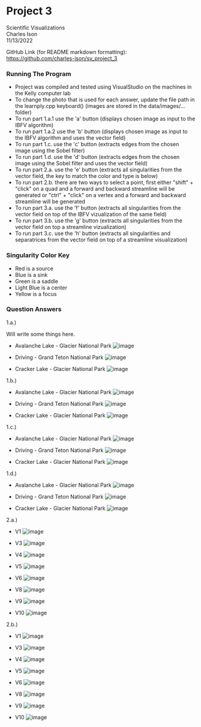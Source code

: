 # Project 3
Scientific Visualizations  
Charles Ison  
11/13/2022

GitHub Link (for README markdown formatting): https://github.com/charles-ison/sv_project_3

### Running The Program
* Project was compiled and tested using VisualStudio on the machines in the Kelly computer lab  
* To change the photo that is used for each answer, update the file path in the learnply.cpp keyboard() (images are stored in the data/images/... folder)
* To run part 1.a.1 use the 'a' button (displays chosen image as input to the IBFV algorithm)
* To run part 1.a.2 use the 'b' button (displays chosen image as input to the IBFV algorithm and uses the vector field)
* To run part 1.c. use the 'c' button (extracts edges from the chosen image using the Sobel filter)
* To run part 1.d. use the 'd' button (extracts edges from the chosen image using the Sobel filter and uses the vector field)
* To run part 2.a. use the 'e' button (extracts all singularities from the vector field, the key to match the color and type is below)
* To run part 2.b. there are two ways to select a point, first either "shift" + "click" on a quad and a forward and backward streamline will be generated or "ctrl" + "click" on a vertex and a forward and backward streamline will be generated
* To run part 3.a. use the 'f' button (extracts all singularities from the vector field on top of the IBFV vizualization of the same field)
* To run part 3.b. use the 'g' button (extracts all singularities from the vector field on top a streamline vizualization)
* To run part 3.c. use the 'h' button (extracts all singularities and separatrices from the vector field on top of a streamline visualization)

### Singularity Color Key
* Red is a source
* Blue is a sink
* Green is a saddle
* Light Blue is a center
* Yellow is a focus

### Question Answers

1.a.)

Will write some things here.

* Avalanche Lake - Glacier National Park
![image](mountains1_part1a.png)

* Driving - Grand Teton National Park
![image](mountains2_part1a.png)

* Cracker Lake - Glacier National Park
![image](mountains3_part1a.png)

1.b.)

* Avalanche Lake - Glacier National Park
![image](mountains1_part1b.png)

* Driving - Grand Teton National Park
![image](mountains2_part1b.png)

* Cracker Lake - Glacier National Park
![image](mountains3_part1b.png)

1.c.)

* Avalanche Lake - Glacier National Park
![image](mountains1_part1c.png)

* Driving - Grand Teton National Park
![image](mountains2_part1c.png)

* Cracker Lake - Glacier National Park
![image](mountains3_part1c.png)

1.d.)

* Avalanche Lake - Glacier National Park
![image](mountains1_part1d.png)

* Driving - Grand Teton National Park
![image](mountains2_part1d.png)

* Cracker Lake - Glacier National Park
![image](mountains3_part1d.png)

2.a.)

* V1
![image](v1_2a.png)

* V3
![image](v3_2a.png)

* V4
![image](v4_2a.png)

* V5
![image](v5_2a.png)

* V6
![image](v6_2a.png)

* V8
![image](v8_2a.png)

* V9
![image](v9_2a.png)

* V10
![image](v10_2a.png)

2.b.)

* V1
![image](v1_2b.png)

* V3
![image](v3_2b.png)

* V4
![image](v4_2b.png)

* V5
![image](v5_2b.png)

* V6
![image](v6_2b.png)

* V8
![image](v8_2b.png)

* V9
![image](v9_2b.png)

* V10
![image](v10_2b.png)
